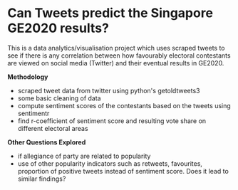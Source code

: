 # Can Tweets predict the Singapore GE2020 results?

This is a data analytics/visualisation project which uses scraped tweets to see if there is any correlation between how favourably electoral contestants are viewed on social media (Twitter) and their eventual results in GE2020.

**Methodology**
* scraped tweet data from twitter using python's getoldtweets3
* some basic cleaning of data
* compute sentiment scores of the contestants based on the tweets using sentimentr
* find r-coefficient of sentiment score and resulting vote share on different electoral areas

**Other Questions Explored**
* if allegiance of party are related to popularity
* use of other popularity indicators such as retweets, favourites, proportion of positive tweets instead of sentiment score. Does it lead to similar findings?

